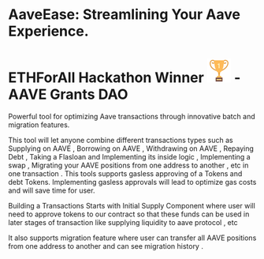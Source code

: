 # AaveEase: Streamlining Your Aave Experience.

# ETHForAll Hackathon Winner ![image info](./trophy.png) - AAVE Grants DAO

Powerful tool for optimizing Aave transactions through innovative batch and migration features.

This tool will let anyone combine different transactions types such as Supplying on AAVE , Borrowing on AAVE , Withdrawing on AAVE , Repaying Debt , Taking a Flasloan and Implementing its inside logic , Implementing a swap , Migrating your AAVE positions from one address to another , etc in one transaction . This tools supports gasless approving of a Tokens and debt Tokens. Implementing gasless approvals will lead to optimize gas costs and will save time for user.

Building a Transactions Starts with Initial Supply Component where user will need to approve tokens to our contract so that these funds can be used in later stages of transaction like supplying liquidity to aave protocol , etc

It also supports migration feature where user can transfer all AAVE positions from one address to another and can see migration history .
